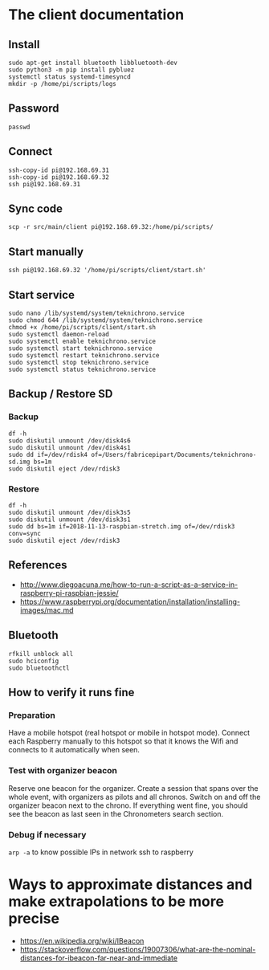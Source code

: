 # The client documentation

## Install

```
sudo apt-get install bluetooth libbluetooth-dev
sudo python3 -m pip install pybluez
systemctl status systemd-timesyncd
mkdir -p /home/pi/scripts/logs
```

## Password

```passwd```


## Connect

```
ssh-copy-id pi@192.168.69.31
ssh-copy-id pi@192.168.69.32
ssh pi@192.168.69.31
```


## Sync code
```
scp -r src/main/client pi@192.168.69.32:/home/pi/scripts/
```

## Start manually
```
ssh pi@192.168.69.32 '/home/pi/scripts/client/start.sh'
```

## Start service

```
sudo nano /lib/systemd/system/teknichrono.service
sudo chmod 644 /lib/systemd/system/teknichrono.service
chmod +x /home/pi/scripts/client/start.sh
sudo systemctl daemon-reload
sudo systemctl enable teknichrono.service
sudo systemctl start teknichrono.service
sudo systemctl restart teknichrono.service
sudo systemctl stop teknichrono.service
sudo systemctl status teknichrono.service
```

## Backup / Restore SD

### Backup
```
df -h
sudo diskutil unmount /dev/disk4s6
sudo diskutil unmount /dev/disk4s1
sudo dd if=/dev/rdisk4 of=/Users/fabricepipart/Documents/teknichrono-sd.img bs=1m
sudo diskutil eject /dev/rdisk3
```

### Restore
```
df -h
sudo diskutil unmount /dev/disk3s5
sudo diskutil unmount /dev/disk3s1
sudo dd bs=1m if=2018-11-13-raspbian-stretch.img of=/dev/rdisk3 conv=sync
sudo diskutil eject /dev/rdisk3
```

## References

* http://www.diegoacuna.me/how-to-run-a-script-as-a-service-in-raspberry-pi-raspbian-jessie/
* https://www.raspberrypi.org/documentation/installation/installing-images/mac.md

## Bluetooth

```
rfkill unblock all
sudo hciconfig
sudo bluetoothctl
```

## How to verify it runs fine

### Preparation

Have a mobile hotspot (real hotspot or mobile in hotspot mode).
Connect each Raspberry manually to this hotspot so that it knows the Wifi and connects to it automatically when seen.

### Test with organizer beacon

Reserve one beacon for the organizer. Create a session that spans over the whole event, with organizers as pilots and all chronos.
Switch on and off the organizer beacon next to the chrono. If everything went fine, you should see the beacon as last seen in the Chronometers search section.

### Debug if necessary

```arp -a``` to know possible IPs in network
ssh to raspberry

# Ways to approximate distances and make extrapolations to be more precise
* https://en.wikipedia.org/wiki/IBeacon
* https://stackoverflow.com/questions/19007306/what-are-the-nominal-distances-for-ibeacon-far-near-and-immediate